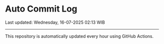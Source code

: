 # Auto Commit Log

Last updated: Wednesday, 16-07-2025 02:13 WIB

---

This repository is automatically updated every hour using GitHub Actions.

